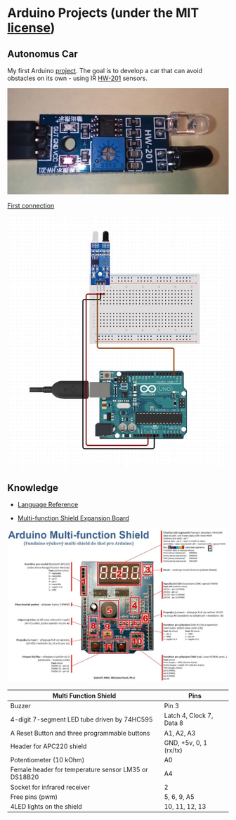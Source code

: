 # Arduino Projects (under the MIT [license](LICENSE))

## Autonomus Car

My first Arduino [project](autonomous-car). The goal is to develop a car that can avoid obstacles on its own - using IR [HW-201](docs/arduino-ir-infrared-obstacle-avoidance-sensor-module.pdf) sensors.

![HW-201](images/hw-201.jpg)

[First connection](https://www.circuito.io/app?components=512,11021,811437)

![Board](images/board.jpg)

## Knowledge

- [Language Reference](https://www.arduino.cc/reference/en/)

- [Multi-function Shield Expansion Board](docs/hackatronics-arduino-multi-function-shield.pdf)

![Multi Function Shield](images/multi-function-shield.jpg)

| Multi Function Shield                                | Pins                     |
| ---------------------------------------------------- | ------------------------ |
| Buzzer                                               | Pin 3                    |
| 4-digit 7-segment LED tube driven by 74HC595         | Latch 4, Clock 7, Data 8 |
| A Reset Button and three programmable buttons        | A1, A2, A3               |
| Header for APC220 shield                             | GND, +5v, 0, 1 (rx/tx)   |
| Potentiometer (10 kOhm)                              | A0                       |
| Female header for temperature sensor LM35 or DS18B20 | A4                       |
| Socket for infrared receiver                         | 2                        |
| Free pins (pwm)                                      | 5, 6, 9, A5              |
| 4LED lights on the shield                            | 10, 11, 12, 13           |

